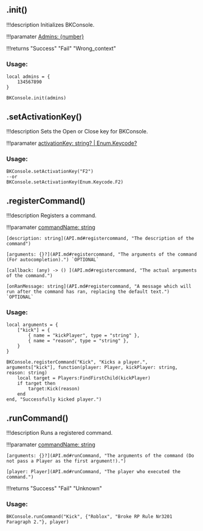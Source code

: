 ## **.init()**

!!!description
    Initializes BKConsole.

!!!paramater
    [Admins: {number}](API.md#init, "A table of user IDs.")

!!!returns
    "Success"
    "Fail"
    "Wrong_context"

### Usage:
```luau
local admins = {
    134567890
}

BKConsole.init(admins)
```

## **.setActivationKey()**

!!!description
    Sets the Open or Close key for BKConsole.

!!!paramater
    [activationKey: string? | Enum.Keycode?](API.md#setactivationkey, "Either a string or a Enum Item.")

### Usage:
```luau
BKConsole.setActivationKey("F2")
--or
BKConsole.setActivationKey(Enum.Keycode.F2)
```

## **.registerCommand()**

!!!description
    Registers a command.

!!!paramater
    [commandName: string](API.md#registercommand, "The name of the command")

    [description: string](API.md#registercommand, "The description of the command")

    [arguments: {}?](API.md#registercommand, "The arguments of the command (For autocompletion).") `OPTIONAL`

    [callback: (any) -> () ](API.md#registercommand, "The actual arguments of the command.")
    
    [onRanMessage: string](API.md#registercommand, "A message which will run after the command has ran, replacing the default text.") `OPTIONAL`


### Usage:
```luau
local arguments = {
    ["kick"] = {
        { name = "kickPlayer", type = "string" },
        { name = "reason", type = "string" },
    }
}

BKConsole.registerCommand("Kick", "Kicks a player.", arguments["kick"], function(player: Player, kickPlayer: string, reason: string) 
	local target = Players:FindFirstChild(kickPlayer)
	if target then
		target:Kick(reason)
	end
end, "Successfully kicked player.")
```

## **.runCommand()**

!!!description
    Runs a registered command.

!!!paramater
    [commandName: string](API.md#runcommand, "The name of the command")

    [arguments: {}?](API.md#runCommand, "The arguments of the command (Do not pass a Player as the first argument!).")

    [player: Player](API.md#runCommand, "The player who executed the command.")

!!!returns
    "Success"
    "Fail"
    "Unknown"


### Usage:
```luau
BKConsole.runCommand("Kick", {"Roblox", "Broke RP Rule Nr3201 Paragraph 2."}, player)
```